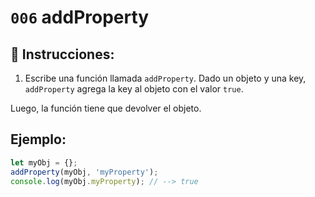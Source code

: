 # `006` addProperty

## 📝 Instrucciones:

1. Escribe una función llamada `addProperty`. Dado un objeto y una key, `addProperty` agrega la key al objeto con el valor `true`.

Luego, la función tiene que devolver el objeto.

## Ejemplo:

```Javascript
let myObj = {};
addProperty(myObj, 'myProperty');
console.log(myObj.myProperty); // --> true
```
